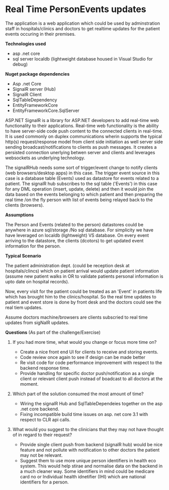 # Real Time PersonEvents updates
The application is a web application which could be used by adminstration staff in hospitals/clinics and doctors to get realtime updates for the patient 
events occuring in their premises.


**Technologies used**

- asp .net core
- sql server localdb (lightweight database housed in Visual Studio for debug)

**Nuget package dependencies**

- Asp .net Core 
- SignalR server (Hub) 
- SignalR Client
- SqlTableDependency
- EntityFrameworkCore
- EntityFrameworkCore.SqlServer

ASP.NET SignalR is a library for ASP.NET developers to add real-time web functionality to their applications. 
Real-time web functionality is the ability to have server-side code push content to the connected clients in real-time.
It is used commonly on duplex communications wherin supports the typical http(s) request/response model from client side initiation
as well server side sending broadcast/notifications to clients as push messages. It creates a persisted connection unerlying betwen server and clients
and leverages websockets as underlying technology.

The signalRHub needs some sort of trigger/event change to notify clients  (web browsers/desktop apps) in this case.
The trigger event source in this case is a database table (Events) used as datastore for events related to a patient.
The signalR hub subscribes to the sql table ('Events') in this case for any DML operation (insert, update, delete) and then it would 
join the data based on the events belonging to which patient and then preparing the real time /on the fly person with list of events being relayed back
to the clients (browsers).

**Assumptions**

The Person and Events (related to the person) datastores could be anywhere in azure sql/storage /No sql database.
For simplicity we have have leveraged on localdb (lightweight) VS database.
On every event arriving to the datastore, the clients (dcotors) to get updated event information for the person.

**Typical Scenario**

The patient administration dept. (could be reception desk at hospitals/clincs) which on patient arrival
would update patient information (assume new patient walks in OR to validate patients personal information is upto date on hospital records).

Now, every visit for the patient could be treated as an 'Event' in patients life which has brought him to the clinics/hospital.
So the real time updates to patient and event store is done by front desk and the doctors could see the real tiem updates.

Assume doctors machine/browsers are clients subscried to real time updates from sigNalR updates.


**Questions** (As part of the challenge/Exercise)

1.	If you had more time, what would you change or focus more time on?
    - Create a nice front end UI for clients to receive and storing events.
    - Code review once again to see if design can be made better
    - Re visit code for code performance improvement with respect to the backend response time.
    - Provide handling for specific doctor push/notification as a single client or relevant client push instead of boadcast to all doctors at the moment.

2.	Which part of the solution consumed the most amount of time?
    - Wiring the signalR Hub and SqlTableDependeies together on the asp .net core backend.
    - Fixing incompatible build time issues on asp. net core 3.1 with respect to CLR api calls.

3.	What would you suggest to the clinicians that they may not have thought of in regard to their request?
    - Provide single client push from backend (signalR hub) would be nice feature and not pollute with notification to other doctors the patient may not be relevant.
    - Suggest them to use more unique person identifiers in health eco system.
      This would help stirae and normalise data on the backend in a much cleaner way.
      Some identifiers in mind could be medicare card no or Individual health idnetifier (IHI) which are national identifiers for a person.

